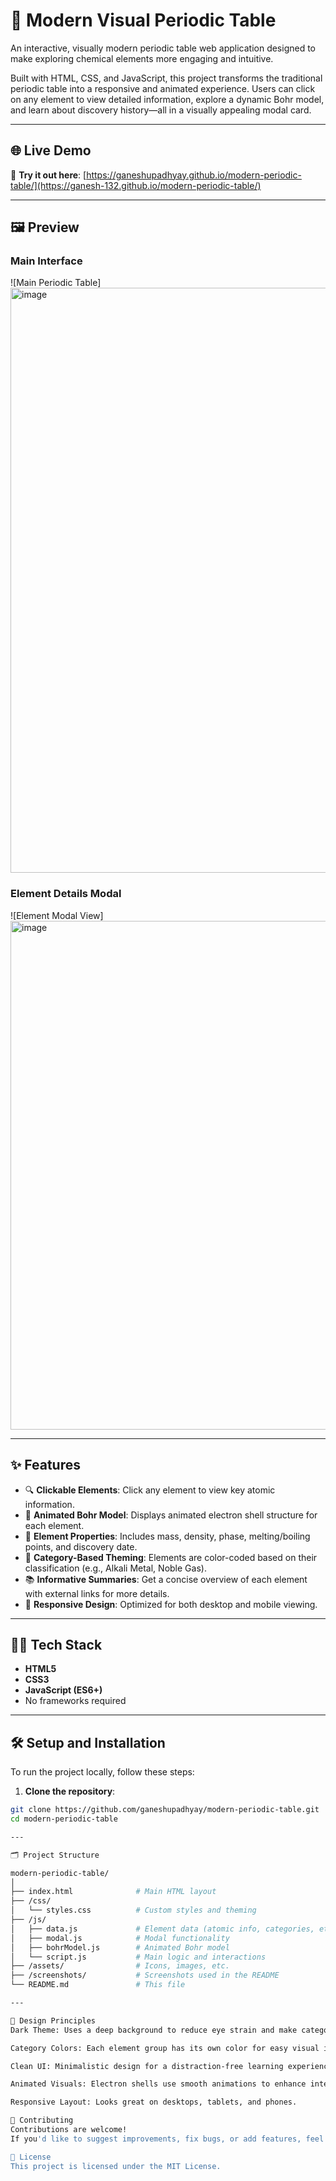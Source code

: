 # 🧪 Modern Visual Periodic Table

An interactive, visually modern periodic table web application designed to make exploring chemical elements more engaging and intuitive.

Built with HTML, CSS, and JavaScript, this project transforms the traditional periodic table into a responsive and animated experience. Users can click on any element to view detailed information, explore a dynamic Bohr model, and learn about discovery history—all in a visually appealing modal card.

---

## 🌐 Live Demo

🔗 **Try it out here**: [https://ganeshupadhyay.github.io/modern-periodic-table/](https://ganesh-132.github.io/modern-periodic-table/)

---

## 🖼️ Preview

### Main Interface  
![Main Periodic Table]<img width="1644" height="936" alt="image" src="https://github.com/user-attachments/assets/030464dd-6085-4e2f-b039-3dfffebeeead" />


### Element Details Modal  
![Element Modal View]<img width="995" height="814" alt="image" src="https://github.com/user-attachments/assets/0fedaecb-825e-4a76-9657-6cff6252b23a" />

---

## ✨ Features

- 🔍 **Clickable Elements**: Click any element to view key atomic information.
- 🧬 **Animated Bohr Model**: Displays animated electron shell structure for each element.
- 🧊 **Element Properties**: Includes mass, density, phase, melting/boiling points, and discovery date.
- 🎨 **Category-Based Theming**: Elements are color-coded based on their classification (e.g., Alkali Metal, Noble Gas).
- 📚 **Informative Summaries**: Get a concise overview of each element with external links for more details.
- 📱 **Responsive Design**: Optimized for both desktop and mobile viewing.

---

## 🧑‍💻 Tech Stack

- **HTML5**
- **CSS3**
- **JavaScript (ES6+)**
- No frameworks required

---

## 🛠️ Setup and Installation

To run the project locally, follow these steps:

1. **Clone the repository**:

```bash
git clone https://github.com/ganeshupadhyay/modern-periodic-table.git
cd modern-periodic-table

---

🗂️ Project Structure

modern-periodic-table/
│
├── index.html              # Main HTML layout
├── /css/
│   └── styles.css          # Custom styles and theming
├── /js/
│   ├── data.js             # Element data (atomic info, categories, etc.)
│   ├── modal.js            # Modal functionality
│   ├── bohrModel.js        # Animated Bohr model
│   └── script.js           # Main logic and interactions
├── /assets/                # Icons, images, etc.
├── /screenshots/           # Screenshots used in the README
└── README.md               # This file

---

🎨 Design Principles
Dark Theme: Uses a deep background to reduce eye strain and make categories pop.

Category Colors: Each element group has its own color for easy visual identification.

Clean UI: Minimalistic design for a distraction-free learning experience.

Animated Visuals: Electron shells use smooth animations to enhance interactivity.

Responsive Layout: Looks great on desktops, tablets, and phones.

🤝 Contributing
Contributions are welcome!
If you'd like to suggest improvements, fix bugs, or add features, feel free to fork the repo and submit a pull request.

📎 License
This project is licensed under the MIT License.
